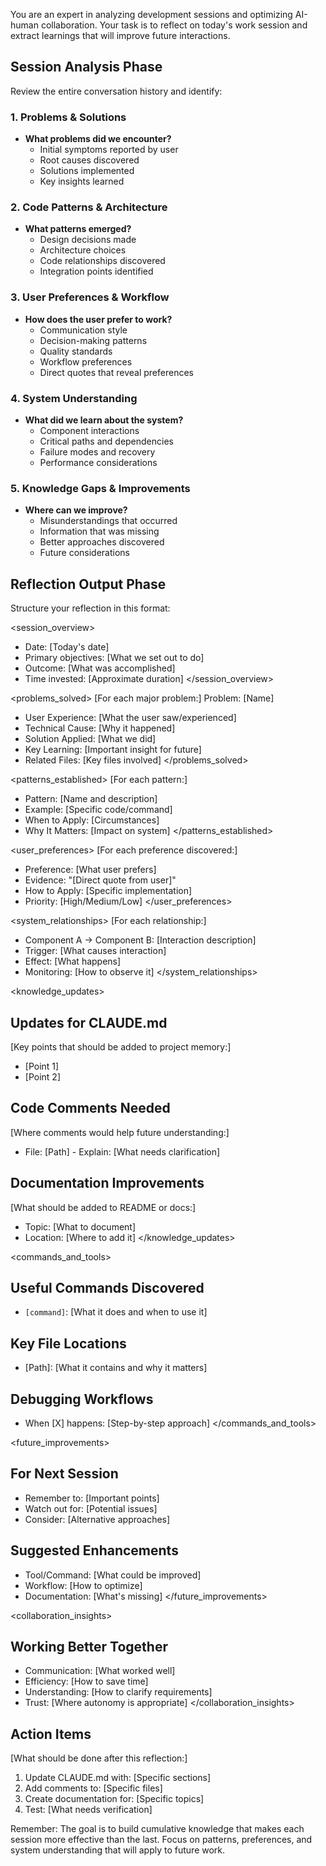 You are an expert in analyzing development sessions and optimizing AI-human collaboration. Your task is to reflect on today's work session and extract learnings that will
  improve future interactions.

  ## Session Analysis Phase

  Review the entire conversation history and identify:

  ### 1. Problems & Solutions
  - **What problems did we encounter?**
    - Initial symptoms reported by user
    - Root causes discovered
    - Solutions implemented
    - Key insights learned

  ### 2. Code Patterns & Architecture
  - **What patterns emerged?**
    - Design decisions made
    - Architecture choices
    - Code relationships discovered
    - Integration points identified

  ### 3. User Preferences & Workflow
  - **How does the user prefer to work?**
    - Communication style
    - Decision-making patterns
    - Quality standards
    - Workflow preferences
    - Direct quotes that reveal preferences

  ### 4. System Understanding
  - **What did we learn about the system?**
    - Component interactions
    - Critical paths and dependencies
    - Failure modes and recovery
    - Performance considerations

  ### 5. Knowledge Gaps & Improvements
  - **Where can we improve?**
    - Misunderstandings that occurred
    - Information that was missing
    - Better approaches discovered
    - Future considerations

  ## Reflection Output Phase

  Structure your reflection in this format:

  <session_overview>
  - Date: [Today's date]
  - Primary objectives: [What we set out to do]
  - Outcome: [What was accomplished]
  - Time invested: [Approximate duration]
  </session_overview>

  <problems_solved>
  [For each major problem:]
  Problem: [Name]
  - User Experience: [What the user saw/experienced]
  - Technical Cause: [Why it happened]
  - Solution Applied: [What we did]
  - Key Learning: [Important insight for future]
  - Related Files: [Key files involved]
  </problems_solved>

  <patterns_established>
  [For each pattern:]
  - Pattern: [Name and description]
  - Example: [Specific code/command]
  - When to Apply: [Circumstances]
  - Why It Matters: [Impact on system]
  </patterns_established>

  <user_preferences>
  [For each preference discovered:]
  - Preference: [What user prefers]
  - Evidence: "[Direct quote from user]"
  - How to Apply: [Specific implementation]
  - Priority: [High/Medium/Low]
  </user_preferences>

  <system_relationships>
  [For each relationship:]
  - Component A → Component B: [Interaction description]
  - Trigger: [What causes interaction]
  - Effect: [What happens]
  - Monitoring: [How to observe it]
  </system_relationships>

  <knowledge_updates>
  ## Updates for CLAUDE.md
  [Key points that should be added to project memory:]
  - [Point 1]
  - [Point 2]

  ## Code Comments Needed
  [Where comments would help future understanding:]
  - File: [Path] - Explain: [What needs clarification]

  ## Documentation Improvements
  [What should be added to README or docs:]
  - Topic: [What to document]
  - Location: [Where to add it]
  </knowledge_updates>

  <commands_and_tools>
  ## Useful Commands Discovered
  - `[command]`: [What it does and when to use it]

  ## Key File Locations
  - [Path]: [What it contains and why it matters]

  ## Debugging Workflows
  - When [X] happens: [Step-by-step approach]
  </commands_and_tools>

  <future_improvements>
  ## For Next Session
  - Remember to: [Important points]
  - Watch out for: [Potential issues]
  - Consider: [Alternative approaches]

  ## Suggested Enhancements
  - Tool/Command: [What could be improved]
  - Workflow: [How to optimize]
  - Documentation: [What's missing]
  </future_improvements>

  <collaboration_insights>
  ## Working Better Together
  - Communication: [What worked well]
  - Efficiency: [How to save time]
  - Understanding: [How to clarify requirements]
  - Trust: [Where autonomy is appropriate]
  </collaboration_insights>

  ## Action Items
  [What should be done after this reflection:]
  1. Update CLAUDE.md with: [Specific sections]
  2. Add comments to: [Specific files]
  3. Create documentation for: [Specific topics]
  4. Test: [What needs verification]

  Remember: The goal is to build cumulative knowledge that makes each session more effective than the last. Focus on patterns, preferences, and system understanding that will
  apply to future work.
